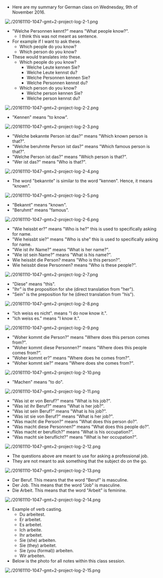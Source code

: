 * Here are my summary for German class on Wednesday, 9th of November 2016.

![./20161110-1047-gmt+2-project-log-2-1.png](./20161110-1047-gmt+2-project-log-2-1.png)

* "Welche Personnen kennt?" means "What people know?".
    * I think this was not meant as sentence.
* For example if I want to ask these.
    * Which people do you know?
    * Which person do you know?
* These would translates into these.
    * Which people do you know?
        * Welche Leute kennen Sie?
        * Welche Leute kennst du?
        * Welche Personnen kennen Sie?
        * Welche Personnen kennst du?
    * Which person do you know?
        * Welche person kennen Sie?
        * Welche person kennst du?

![./20161110-1047-gmt+2-project-log-2-2.png](./20161110-1047-gmt+2-project-log-2-2.png)

* "Kennen" means "to know".

![./20161110-1047-gmt+2-project-log-2-3.png](./20161110-1047-gmt+2-project-log-2-3.png)

* "Welche bekannte Person ist das?" means "Which known person is that?".
* "Welche beruhmte Person ist das?" means "Which famous person is that?".
* "Welche Person ist das?" means "Which person is that?".
* "Wer ist das?" means "Who is that?".

![./20161110-1047-gmt+2-project-log-2-4.png](./20161110-1047-gmt+2-project-log-2-4.png)

* The word "bekannte" is similar to the word "kennen". Hence, it means "known".

![./20161110-1047-gmt+2-project-log-2-5.png](./20161110-1047-gmt+2-project-log-2-5.png)

* "Bekannt" means "known".
* "Beruhmt" means "famous".

![./20161110-1047-gmt+2-project-log-2-6.png](./20161110-1047-gmt+2-project-log-2-6.png)

* "Wie heissbt er?" means "Who is he?" this is used to specifically asking for name.
* "Wie heissbt sie?" means "Who is she" this is used to specifically asking for name.
* "Wie ist ihr Name?" means "What is her name?".
* "Wie ist sein Name?" means "What is his name?".
* Wie heissbt die Person? means "Who is this person?".
* Wie heissbt diese Personnen? means "Who is these people?".

![./20161110-1047-gmt+2-project-log-2-7.png](./20161110-1047-gmt+2-project-log-2-7.png)

* "Diese" means "this".
* "Ihr" is the proposition for she (direct translation from "her").
* "Sein" is the preposition for he (direct translation from "his").

![./20161110-1047-gmt+2-project-log-2-8.png](./20161110-1047-gmt+2-project-log-2-8.png)

* "Ich weiss es nicht". means "I do now know it.".
* "Ich weiss es." means "I know it.".

![./20161110-1047-gmt+2-project-log-2-9.png](./20161110-1047-gmt+2-project-log-2-9.png)

* "Woher kommt die Person?" means "Where does this person comes from?".
* "Woher kommt diese Personnen?" means "Where does this people comes from?".
* "Woher kommt er?" means "Where does he comes from?".
* "Woher kommt sie?" means "Where does she comes from?".

![./20161110-1047-gmt+2-project-log-2-10.png](./20161110-1047-gmt+2-project-log-2-10.png)

* "Machen" means "to do".

![./20161110-1047-gmt+2-project-log-2-11.png](./20161110-1047-gmt+2-project-log-2-11.png)

* "Was ist er von Beruf?" means "What is his job?".
* "Was ist ihr Beruf?" means "What is her job?".
* "Was ist sein Beruf?" means "What is his job?".
* "Was ist sie von Beruf?" means "What is her job?".
* "Was macht die Person?" means "What does this person do?".
* "Was macht diese Personnen?" means "What does this people do?".
* "Was macht er beruflich?" means "What is his occupation?".
* "Was macht sie beruflicht?" means "What is her occupation?".

![./20161110-1047-gmt+2-project-log-2-12.png](./20161110-1047-gmt+2-project-log-2-12.png)

* The questions above are meant to use for asking a professional job.
* They are not meant to ask something that the subject do on the go.

![./20161110-1047-gmt+2-project-log-2-13.png](./20161110-1047-gmt+2-project-log-2-13.png)

* Der Beruf. This means that the word "Beruf" is masculine.
* Der Job. This means that the word "Job" is masculine.
* Die Arbeit. This means that the word "Arbeit" is feminine.

![./20161110-1047-gmt+2-project-log-2-14.png](./20161110-1047-gmt+2-project-log-2-14.png)

* Example of verb casting.
    * Du arbeitest.
    * Er arbeitet.
    * Es arbeitet.
    * Ich arbeite.
    * Ihr arbeitet.
    * Sie (she) arbeiten.
    * Sie (they) arbeitet.
    * Sie (you (formal)) arbeiten.
    * Wir arbeiten.
* Below is the photo for all notes within this class session.

![./20161110-1047-gmt+2-project-log-2-15.png](./20161110-1047-gmt+2-project-log-2-15.png)